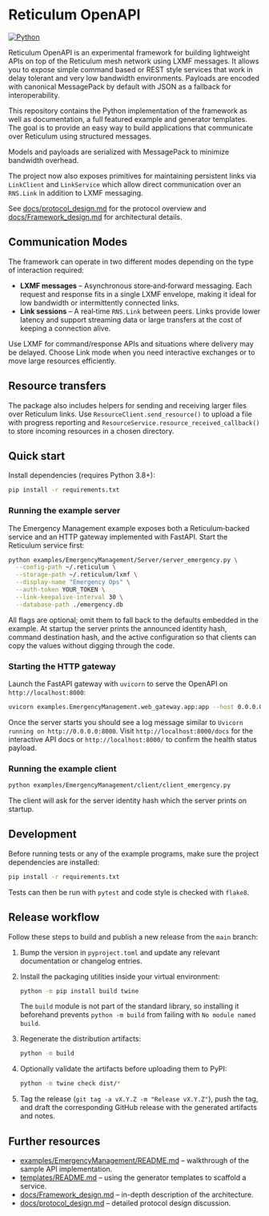 # Reticulum OpenAPI
[![Python](https://github.com/FreeTAKTeam/Reticulum_OpenAPI/actions/workflows/python.yml/badge.svg?branch=main)](https://github.com/FreeTAKTeam/Reticulum_OpenAPI/actions/workflows/python.yml)

Reticulum OpenAPI is an experimental framework for building lightweight APIs on top of the Reticulum mesh network using LXMF messages. It allows you to expose simple command based or REST style services that work in delay tolerant and very low bandwidth environments. Payloads are encoded with canonical MessagePack by default with JSON as a fallback for interoperability.

This repository contains the Python implementation of the framework as well as documentation, a full featured example and generator templates. The goal is to provide an easy way to build applications that communicate over Reticulum using structured messages.


Models and payloads are serialized with MessagePack to minimize bandwidth overhead.


The project now also exposes primitives for maintaining persistent links via
``LinkClient`` and ``LinkService`` which allow direct communication over an
``RNS.Link`` in addition to LXMF messaging.

See [docs/protocol_design.md](docs/protocol_design.md) for the protocol overview and [docs/Framework_design.md](docs/Framework_design.md) for architectural details.


## Communication Modes

The framework can operate in two different modes depending on the type of
interaction required:

- **LXMF messages** – Asynchronous store‑and‑forward messaging. Each request
  and response fits in a single LXMF envelope, making it ideal for low bandwidth
  or intermittently connected links.
- **Link sessions** – A real‑time `RNS.Link` between peers. Links provide lower
  latency and support streaming data or large transfers at the cost of keeping a
  connection alive.

Use LXMF for command/response APIs and situations where delivery may be delayed.
Choose Link mode when you need interactive exchanges or to move large resources
efficiently.

## Resource transfers

The package also includes helpers for sending and receiving larger files over Reticulum links. Use
`ResourceClient.send_resource()` to upload a file with progress reporting and
`ResourceService.resource_received_callback()` to store incoming resources in a chosen directory.


## Quick start

Install dependencies (requires Python 3.8+):

```bash
pip install -r requirements.txt
```

### Running the example server

The Emergency Management example exposes both a Reticulum‑backed service and an HTTP
gateway implemented with FastAPI. Start the Reticulum service first:

```bash
python examples/EmergencyManagement/Server/server_emergency.py \
  --config-path ~/.reticulum \
  --storage-path ~/.reticulum/lxmf \
  --display-name "Emergency Ops" \
  --auth-token YOUR_TOKEN \
  --link-keepalive-interval 30 \
  --database-path ./emergency.db
```

All flags are optional; omit them to fall back to the defaults embedded in the
example. At startup the server prints the announced identity hash, command
destination hash, and the active configuration so that clients can copy the
values without digging through the code.

### Starting the HTTP gateway

Launch the FastAPI gateway with `uvicorn` to serve the OpenAPI on
`http://localhost:8000`:

```bash
uvicorn examples.EmergencyManagement.web_gateway.app:app --host 0.0.0.0 --port 8000 --reload
```

Once the server starts you should see a log message similar to `Uvicorn running on
http://0.0.0.0:8000`. Visit `http://localhost:8000/docs` for the interactive API docs
or `http://localhost:8000/` to confirm the health status payload.

### Running the example client

```bash
python examples/EmergencyManagement/client/client_emergency.py
```

The client will ask for the server identity hash which the server prints on startup.

## Development

Before running tests or any of the example programs, make sure the project
dependencies are installed:

```bash
pip install -r requirements.txt
```

Tests can then be run with `pytest` and code style is checked with `flake8`.

## Release workflow

Follow these steps to build and publish a new release from the `main` branch:

1. Bump the version in `pyproject.toml` and update any relevant documentation or
   changelog entries.
2. Install the packaging utilities inside your virtual environment:

   ```bash
   python -m pip install build twine
   ```

   The `build` module is not part of the standard library, so installing it
   beforehand prevents `python -m build` from failing with `No module named build`.
3. Regenerate the distribution artifacts:

   ```bash
   python -m build
   ```

4. Optionally validate the artifacts before uploading them to PyPI:

   ```bash
   python -m twine check dist/*
   ```

5. Tag the release (`git tag -a vX.Y.Z -m "Release vX.Y.Z"`), push the tag, and
   draft the corresponding GitHub release with the generated artifacts and notes.

## Further resources

- [examples/EmergencyManagement/README.md](examples/EmergencyManagement/README.md) – walkthrough of the sample API implementation.
- [templates/README.md](templates/README.md) – using the generator templates to scaffold a service.
- [docs/Framework_design.md](docs/Framework_design.md) – in-depth description of the architecture.
- [docs/protocol_design.md](docs/protocol_design.md) – detailed protocol design discussion.

